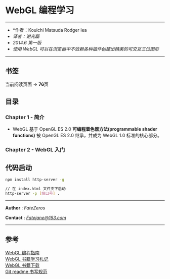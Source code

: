 # WebGL 编程学习

***
* *作者：Kouichi Matsuda Rodger lea
* *译者：谢光磊*
* *2014.6 第一版*
* *使用 WebGL 可以在浏览器中不依赖各种插件创建出精美的可交互三位图形*
***

## 书签

当前阅读页面 => **76**页

## 目录

### Chapter 1 - 简介

* WebGL 基于 OpenGL ES 2.0
**可编程着色器方法(programmable shader functions)** 被 OpenGL ES 2.0 继承，并成为 WebGL 1.0 标准的核心部分。

### Chapter 2 - WebGL 入门

## 代码启动

```bash
npm install http-server -g

// 在 index.html 文件夹下启动
http-server -p [端口号] .
```

***
**Author** : *FateZeros*

**Contact** : *Fatejane@163.com*
***

## 参考
[WebGL 编程指南](https://mengsixing.github.io/book/book-webgl.html) </br>
[WebGL 书籍学习札记](https://github.com/MrZJD/webgl) </br>
[WebGL 书籍下载](https://github.com/linghuam/boutique-books) </br>
[Git readme 书写规范](https://docs.github.com/cn/github/writing-on-github/working-with-advanced-formatting/organizing-information-with-tables)</br>